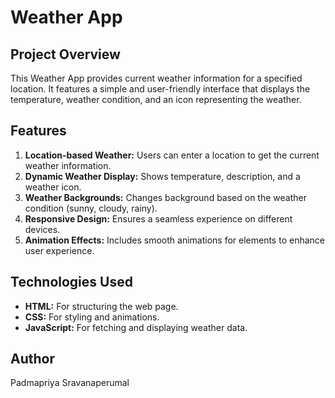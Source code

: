 # Weather App

## Project Overview

This Weather App provides current weather information for a specified location. It features a simple and user-friendly interface that displays the temperature, weather condition, and an icon representing the weather.

## Features

1. **Location-based Weather:** Users can enter a location to get the current weather information.
2. **Dynamic Weather Display:** Shows temperature, description, and a weather icon.
3. **Weather Backgrounds:** Changes background based on the weather condition (sunny, cloudy, rainy).
4. **Responsive Design:** Ensures a seamless experience on different devices.
5. **Animation Effects:** Includes smooth animations for elements to enhance user experience.

## Technologies Used

- **HTML:** For structuring the web page.
- **CSS:** For styling and animations.
- **JavaScript:** For fetching and displaying weather data.
  
## Author

Padmapriya Sravanaperumal
